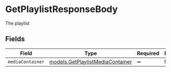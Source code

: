# GetPlaylistResponseBody

The playlist


## Fields

| Field                                                                      | Type                                                                       | Required                                                                   | Description                                                                |
| -------------------------------------------------------------------------- | -------------------------------------------------------------------------- | -------------------------------------------------------------------------- | -------------------------------------------------------------------------- |
| `mediaContainer`                                                           | [models.GetPlaylistMediaContainer](../models/getplaylistmediacontainer.md) | :heavy_minus_sign:                                                         | N/A                                                                        |